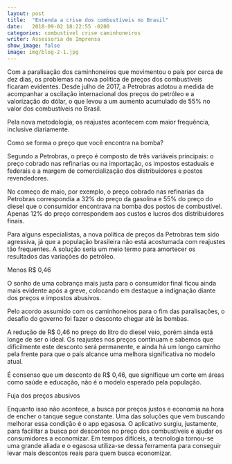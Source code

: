 ```yaml
---
layout: post
title:  "Entenda a crise dos combustíveis no Brasil"
date:   2018-09-02 18:22:55 -0200
categories: combustivel crise caminhoneiros
writer: Assessoria de Imprensa
show_image: false
image: img/blog-2-1.jpg
---
```


Com a paralisação dos caminhoneiros que movimentou o país por cerca de dez dias, os problemas na nova política de preços dos combustíveis ficaram evidentes. Desde julho de 2017, a Petrobras adotou a medida de acompanhar a oscilação internacional dos preços do petróleo e a valorização do dólar, o que levou a um aumento acumulado de 55% no valor dos combustíveis no Brasil.

Pela nova metodologia, os reajustes acontecem com maior frequência, inclusive diariamente.


Como se forma o preço que você encontra na bomba?

Segundo a Petrobras, o preço é composto de três variáveis principais: o preço cobrado nas refinarias ou na importação, os impostos estaduais e federais e a margem de comercialização dos distribuidores e postos revendedores.

No começo de maio, por exemplo, o preço cobrado nas refinarias da Petrobras correspondia a 32% do preço da gasolina e 55% do preço do diesel que o consumidor encontrava na bomba dos postos de combustível. Apenas 12% do preço correspondem aos custos e lucros dos distribuidores finais.

Para alguns especialistas, a nova política de preços da Petrobras tem sido agressiva, já que a população brasileira não está acostumada com reajustes tão frequentes. A solução seria um meio termo para amortecer os resultados das variações do petróleo.

Menos R$ 0,46

O sonho de uma cobrança mais justa para o consumidor final ficou ainda mais evidente após a greve, colocando em destaque a indignação diante dos preços e impostos abusivos.

Pelo acordo assumido com os caminhoneiros para o fim das paralisações, o desafio do governo foi fazer o desconto chegar até às bombas.

A redução de R$ 0,46 no preço do litro do diesel veio, porém ainda está longe de ser o ideal. Os reajustes nos preços continuam e sabemos que dificilmente este desconto será permanente, e ainda há um longo caminho pela frente para que o país alcance uma melhora significativa no modelo atual.

É consenso que um desconto de R$ 0,46, que signifique um corte em áreas como saúde e educação, não é o modelo esperado pela população.

Fuja dos preços abusivos

Enquanto isso não acontece, a busca por preços justos e economia na hora de encher o tanque segue constante. Uma das soluções que vem buscando melhorar essa condição é o app egasosa. O aplicativo surgiu, justamente, para facilitar a busca por descontos no preço dos combustíveis e ajudar os consumidores a economizar. Em tempos difíceis, a tecnologia tornou-se uma grande aliada e o egasosa utiliza-se dessa ferramenta para conseguir levar mais descontos reais para quem busca economizar.
